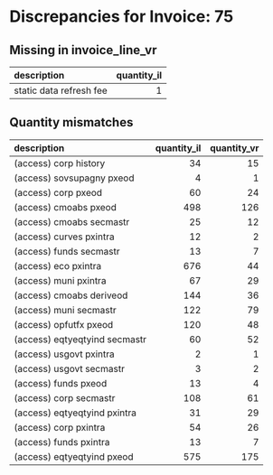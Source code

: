# Discrepancies for Invoice: 75

## Missing in invoice_line_vr

| description             |   quantity_il |
|:------------------------|--------------:|
| static data refresh fee |             1 |

## Quantity mismatches

| description                   |   quantity_il |   quantity_vr |
|:------------------------------|--------------:|--------------:|
| (access) corp history         |            34 |            15 |
| (access) sovsupagny pxeod     |             4 |             1 |
| (access) corp pxeod           |            60 |            24 |
| (access) cmoabs pxeod         |           498 |           126 |
| (access) cmoabs secmastr      |            25 |            12 |
| (access) curves pxintra       |            12 |             2 |
| (access) funds secmastr       |            13 |             7 |
| (access) eco pxintra          |           676 |            44 |
| (access) muni pxintra         |            67 |            29 |
| (access) cmoabs deriveod      |           144 |            36 |
| (access) muni secmastr        |           122 |            79 |
| (access) opfutfx pxeod        |           120 |            48 |
| (access) eqtyeqtyind secmastr |            60 |            52 |
| (access) usgovt pxintra       |             2 |             1 |
| (access) usgovt secmastr      |             3 |             2 |
| (access) funds pxeod          |            13 |             4 |
| (access) corp secmastr        |           108 |            61 |
| (access) eqtyeqtyind pxintra  |            31 |            29 |
| (access) corp pxintra         |            54 |            26 |
| (access) funds pxintra        |            13 |             7 |
| (access) eqtyeqtyind pxeod    |           575 |           175 |
